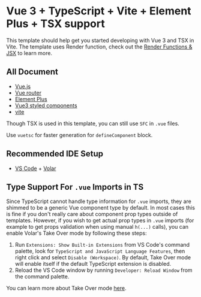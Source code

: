 # Vue 3 + TypeScript + Vite + Element Plus + TSX support

This template should help get you started developing with Vue 3 and TSX in Vite. The template uses Render function, check out the [Render Functions & JSX](https://vuejs.org/guide/extras/render-function.html) to learn more.

## All Document
- [Vue.js](https://vuejs.org/)
- [Vue router](https://router.vuejs.org/)
- [Element Plus](https://element-plus.org/)
- [Vue3 styled components](https://github.com/UX-and-I/vue3-styled-components)
- [vite](https://vitejs.org/)

Though TSX is used in this template, you can still use `SFC` in `.vue` files.

Use `vuetsc` for faster generation for `defineComponent` block.

## Recommended IDE Setup

- [VS Code](https://code.visualstudio.com/) + [Volar](https://marketplace.visualstudio.com/items?itemName=Vue.volar)

## Type Support For `.vue` Imports in TS

Since TypeScript cannot handle type information for `.vue` imports, they are shimmed to be a generic Vue component type by default. In most cases this is fine if you don't really care about component prop types outside of templates. However, if you wish to get actual prop types in `.vue` imports (for example to get props validation when using manual `h(...)` calls), you can enable Volar's Take Over mode by following these steps:

1. Run `Extensions: Show Built-in Extensions` from VS Code's command palette, look for `TypeScript and JavaScript Language Features`, then right click and select `Disable (Workspace)`. By default, Take Over mode will enable itself if the default TypeScript extension is disabled.
2. Reload the VS Code window by running `Developer: Reload Window` from the command palette.

You can learn more about Take Over mode [here](https://github.com/johnsoncodehk/volar/discussions/471).
